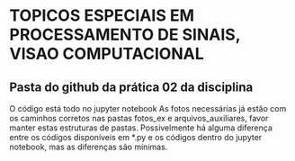 # TOPICOS ESPECIAIS EM PROCESSAMENTO DE SINAIS, VISAO COMPUTACIONAL
## Pasta do github da prática 02 da disciplina 
O código está todo no jupyter notebook
As fotos necessárias já estão com os caminhos corretos nas pastas fotos_ex e arquivos_auxiliares, favor manter estas estruturas de pastas.
Possivelmente há alguma diferença entre os códigos disponíveis em *.py e os códigos dentro do jupyter notebook, mas as diferenças são mínimas.
